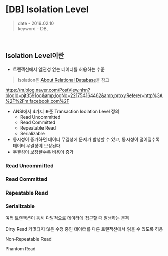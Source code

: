 # [DB] Isolation Level
> date - 2019.02.10  
> keyword - DB, 
> 

<br>

## Isolation Level이란
* 트랜잭션에서 일관성 없는 데이터를 허용하는 수준

> Isolation은 [About Relational Database](./about_rdb.md)을 참고

https://m.blog.naver.com/PostView.nhn?blogId=pjt3591oo&amp;logNo=221754164462&amp;proxyReferer=http%3A%2F%2Fm.facebook.com%2F


* ANSI에서 4가지 표준 Transaction Isolation Level 정의
  * Read Uncommitted
  * Read Committed
  * Repeatable Read
  * Serializable
* 동시성이 증가하면 데이터 무결성에 문제가 발생할 수 있고, 동시성이 떨어질수록 데이터 무결성이 보장된다
* 무결성이 보장될수록 비용이 증가




### Read Uncommitted

### Read Committed

### Repeatable Read

### Serializable





여러 트랜잭션이 동시 다발적으로 데이터에 접근할 때 발생하는 문제

Dirty Read
커밋되지 않은 수정 중인 데이터를 다른 트랜잭션에서 읽을 수 있도록 허용

Non-Repeatable Read


Phantom Read





